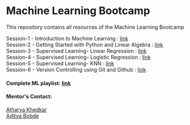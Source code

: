 # Machine Learning Bootcamp
This repository contains all resources of the Machine Learning Bootcamp


Session-1 - Introduction to Machine Learning : <a href= "https://youtu.be/BGUnwC9XFN4">link</a> <br>
Session-2 - Getting Started with Python and Linear Algebra : <a href= "https://www.youtube.com/watch?v=fzyey75kbQQ">link</a> <br>
Session-3 - Supervised Learning- Linear Regression : <a href= "https://www.youtube.com/watch?v=MrbbYLEET8s">link</a> <br>
Session-4 - Supervised Learning- Logistic Regression : <a href= "https://youtu.be/Sn39TShr7IU">link</a> <br>
Session-5 - Supervised Learning- KNN  : <a href= "https://www.youtube.com/watch?v=DWg3X70t1gY">link</a> <br>
Session-6 - Version Controlling using Git and Github  : <a href= "https://youtu.be/ZANQH9cbB2o">link</a> <br>






#### Complete ML playlist: <a href= "https://www.youtube.com/playlist?list=PLZoZvonWUILQ5NYE-vBPOsNbqANd-27LI">link</a>






#### Mentor's Contact:

 <a href="https://linktr.ee/atharvakhedkar" target="_blank">Atharva Khedkar</a> <br>
 <a href="https://linktr.ee/Adityabobde" target="_blank">Aditya Bobde</a>
